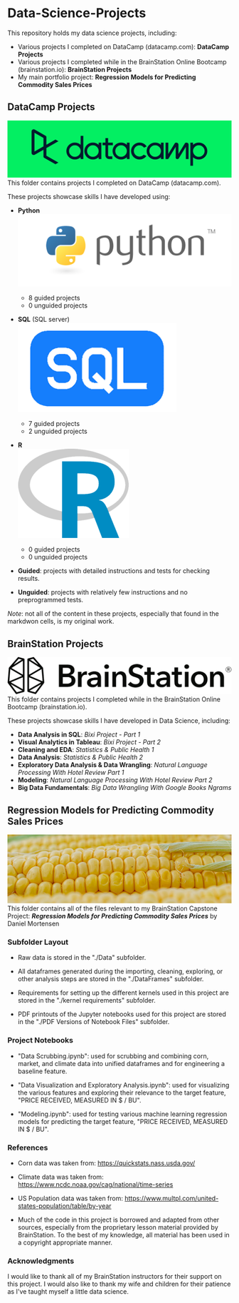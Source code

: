 # Data-Science-Projects

This repository holds my data science projects, including:
- Various projects I completed on DataCamp (datacamp.com): **DataCamp Projects**
- Various projects I completed while in the BrainStation Online Bootcamp (brainstation.io): **BrainStation Projects**
- My main portfolio project: **Regression Models for Predicting Commodity Sales Prices**  
  
  
## DataCamp Projects
![DataCamp Logo](/assets/datacamp.png)
This folder contains projects I completed on DataCamp (datacamp.com).  

These projects showcase skills I have developed using:

- **Python**  
![Python Logo](./assets/python.png)
    - 8 guided projects
    - 0 unguided projects

- **SQL** (SQL server)  
![SQL Logo](./assets/SQL.png)
    - 7 guided projects
    - 2 unguided projects

- **R**  
![R Logo](./assets/R.png)
    - 0 guided projects
    - 0 unguided projects

- **Guided**: projects with detailed instructions and tests for checking results.
- **Unguided**: projects with relatively few instructions and no preprogrammed tests.

*Note*: not all of the content in these projects, especially that found in the markdwon cells, is my original work.  
  
  
## BrainStation Projects
![BrainStation Logo](/assets/BrainStation_Primary_Logo.png)
This folder contains projects I completed while in the BrainStation Online Bootcamp (brainstation.io).

These projects showcase skills I have developed in Data Science, including:

- **Data Analysis in SQL**: *Bixi Project - Part 1*
- **Visual Analytics in Tableau**: *Bixi Project - Part 2*
- **Cleaning and EDA**: *Statistics & Public Health 1*
- **Data Analysis**: *Statistics & Public Health 2*
- **Exploratory Data Analysis & Data Wrangling**: *Natural Language Processing With Hotel Review Part 1*
- **Modeling**: *Natural Language Processing With Hotel Review Part 2*
- **Big Data Fundamentals**: *Big Data Wrangling With Google Books Ngrams*


## Regression Models for Predicting Commodity Sales Prices
![image of corn](/assets/corn_image.png)
This folder contains all of the files relevant to my BrainStation Capstone Project:
***Regression Models for Predicting Commodity Sales Prices***
by Daniel Mortensen

### Subfolder Layout
- Raw data is stored in the "./Data" subfolder.

- All dataframes generated during the importing, cleaning, exploring, or other analysis steps are stored in the "./DataFrames" subfolder.

- Requirements for setting up the different kernels used in this project are stored in the "./kernel requirements" subfolder.

- PDF printouts of the Jupyter notebooks used for this project are stored in the "./PDF Versions of Notebook Files" subfolder.

### Project Notebooks
- "Data Scrubbing.ipynb": used for scrubbing and combining corn, market, and climate data into unified dataframes and for engineering a baseline feature.

- "Data Visualization and Exploratory Analysis.ipynb": used for visualizing the various features and exploring their relevance to the target feature, "PRICE RECEIVED, MEASURED IN $ / BU".

- "Modeling.ipynb": used for testing various machine learning regression models for predicting the target feature, "PRICE RECEIVED, MEASURED IN $ / BU".

### References
- Corn data was taken from: https://quickstats.nass.usda.gov/

- Climate data was taken from: https://www.ncdc.noaa.gov/cag/national/time-series

- US Population data was taken from: https://www.multpl.com/united-states-population/table/by-year

- Much of the code in this project is borrowed and adapted from other sources, especially from the proprietary lesson material provided by BrainStation. To the best of my knowledge, all material has been used in a copyright appropriate manner.

### Acknowledgments
I would like to thank all of my BrainStation instructors for their support on this project. I would also like to thank my wife and children for their patience as I've taught myself a little data science.  